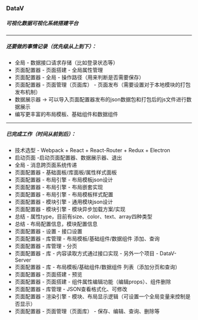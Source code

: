 ### DataV

##### 可视化数据可视化系统搭建平台

***

##### 还要做的事情记录（优先级从上到下）：

  + 全局 - 数据接口请求存储（比如登录状态等）
  + 页面配置器 - 页面搭建 - 全局属性管理
  + 页面配置器 - 全局 - 操作路径（用来判断是否需要保存）
  + 页面配置器 - 页面管理（页面库） - 页面发布（需要设置对于本地模块的打包发布机制）
  + 数据展示器 -> 可以导入页面配置器发布的json数据包和打包后的js文件进行数据展示
  + 编写更丰富的布局模板、基础组件和数据组件


***

##### 已完成工作（时间从前到后）：

  - 技术选型 - Webpack + React + React-Router + Redux + Electron
  - 启动页面 -启动页面配置器、数据展示器、退出
  - 全局 - 消息跨页面系统传递
  - 页面配置器 - 基础面板/库面板/属性样式面板
  - 页面配置器 - 布局引擎 - 布局模板json设计
  - 页面配置器 - 布局引擎 - 布局嵌套实现
  - 页面配置器 - 布局引擎 - 布局模板样式配置
  - 页面配置器 - 模块引擎 - 通用模块json设计
  - 页面配置器 - 模块引擎 - 模块异步加载方案/实现
  - 总结 - 属性type，目前有size、color、text、array四种类型
  - 总结 - 布局配置信息，模块配置信息
  - 页面配置器 - 设置 - 接口设置
  - 页面配置器 - 库管理 - 布局模板/基础组件/数据组件 添加、查询
  - 页面配置器 - 库管理 - 分页
  - 页面配置器 - 库 - 内容读取方式通过接口实现 - 另外一个项目 - DataV-Server
  - 页面配置器 - 库 - 布局模板/基础组件/数据组件 列表（添加分页和查询）
  - 页面配置器 - 页面搭建 - 预览
  - 页面配置器 - 页面搭建 - 组件属性编辑功能（编辑props）、组件删除
  - 页面配置器 - 库管理 - JSON查看格式化、可修改
  - 页面配置器 - 渲染引擎 - 模块、布局显示逻辑（可设置一个全局变量来控制是否显示）
  - 页面配置器 - 页面管理（页面库） - 保存、编辑、查询、删除等
